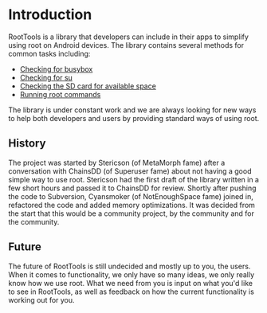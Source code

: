 # Introduction #

RootTools is a library that developers can include in their apps to simplify using root on Android devices. The library contains several methods for common tasks including:

  * [Checking for busybox](Usage#Checking_for_busybox.md)
  * [Checking for su](Usage#Checking_for_su.md)
  * [Checking the SD card for available space](Usage#Checking_the_SD_Card_for_available_space.md)
  * [Running root commands](Usage#Running_root_commands.md)

The library is under constant work and we are always looking for new ways to help both developers and users by providing standard ways of using root.

## History ##

The project was started by Stericson (of MetaMorph fame) after a conversation with ChainsDD (of Superuser fame) about not having a good simple way to use root. Stericson had the first draft of the library written in a few short hours and passed it to ChainsDD for review. Shortly after pushing the code to Subversion, Cyansmoker (of NotEnoughSpace fame) joined in, refactored the code  and added memory optimizations. It was decided from the start that this would be a community project, by the community and for the community.

## Future ##

The future of RootTools is still undecided and mostly up to you, the users. When it comes to functionality, we only have so many ideas, we only really know how we use root. What we need from you is input on what you'd like to see in RootTools, as well as feedback on how the current functionality is working out for you.